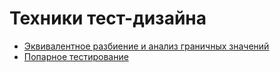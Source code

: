 # Техники тест-дизайна
- [Эквивалентное разбиение и анализ граничных значений](https://docs.google.com/spreadsheets/d/1ZZxUkSgyK8hQfbfaiUGwbu1TEw-wT_Eb8Z7Tvl4uWUE/edit?usp=sharing)
- [Попарное тестирование](https://docs.google.com/spreadsheets/d/1zN76x33KlKyxUXsonilR5cdaStqB16vDEjSba6mdSkg/edit?usp=sharing)
